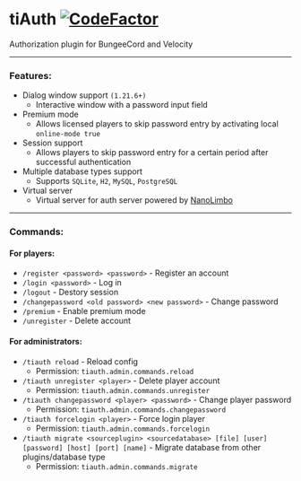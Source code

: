 # tiAuth [![CodeFactor](https://www.codefactor.io/repository/github/1050tit0p/tiauth/badge)](https://www.codefactor.io/repository/github/1050tit0p/tiauth)
Authorization plugin for BungeeCord and Velocity

---

### Features:
- Dialog window support `(1.21.6+)`
  - Interactive window with a password input field
- Premium mode
  - Allows licensed players to skip password entry by activating local `online-mode true`
- Session support
  - Allows players to skip password entry for a certain period after successful authentication
- Multiple database types support
  - Supports `SQLite`, `H2`, `MySQL`, `PostgreSQL`
- Virtual server
  - Virtual server for auth server powered by [NanoLimbo](https://github.com/1050TIt0p/NanoLimbo)

---

### Commands:
#### For players:
- `/register <password> <password>` - Register an account
- `/login <password>` - Log in
- `/logout` - Destory session
- `/changepassword <old password> <new password>` - Change password
- `/premium` - Enable premium mode
- `/unregister` <password> - Delete account

#### For administrators:
- `/tiauth reload` - Reload config
  - Permission: `tiauth.admin.commands.reload`
- `/tiauth unregister <player>` - Delete player account
  - Permission: `tiauth.admin.commands.unregister`
- `/tiauth changepassword <player> <password>` - Change player password
  - Permission: `tiauth.admin.commands.changepassword`
- `/tiauth forcelogin <player>` - Force login player
  - Permission: `tiauth.admin.commands.forcelogin`
- `/tiauth migrate <sourceplugin> <sourcedatabase> [file] [user] [password] [host] [port] [name]` - Migrate database from other plugins/database type
  - Permission: `tiauth.admin.commands.migrate`
